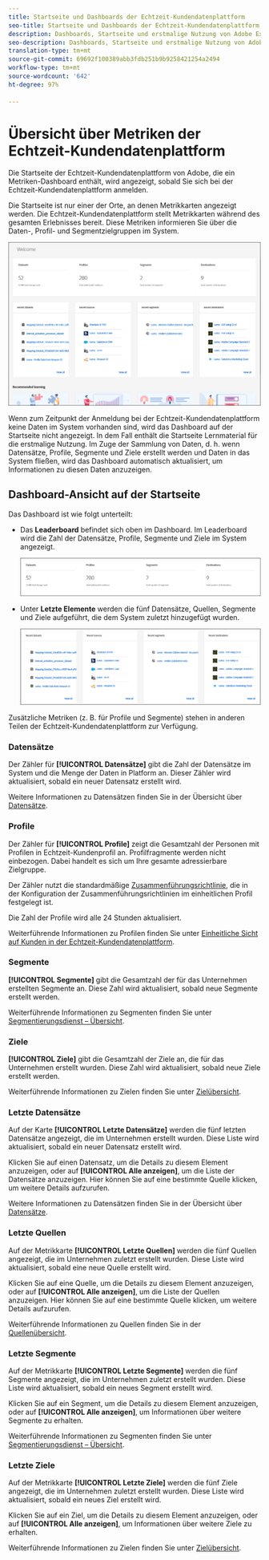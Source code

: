 ```yaml
---
title: Startseite und Dashboards der Echtzeit-Kundendatenplattform
seo-title: Startseite und Dashboards der Echtzeit-Kundendatenplattform
description: Dashboards, Startseite und erstmalige Nutzung von Adobe Experience Platform
seo-description: Dashboards, Startseite und erstmalige Nutzung von Adobe Experience Platform
translation-type: tm+mt
source-git-commit: 69692f100389abb3fdb251b9b9258421254a2494
workflow-type: tm+mt
source-wordcount: '642'
ht-degree: 97%

---
```



# Übersicht über Metriken der Echtzeit-Kundendatenplattform

Die Startseite der Echtzeit-Kundendatenplattform von Adobe, die ein Metriken-Dashboard enthält, wird angezeigt, sobald Sie sich bei der Echtzeit-Kundendatenplattform anmelden.

Die Startseite ist nur einer der Orte, an denen Metrikkarten angezeigt werden. Die Echtzeit-Kundendatenplattform stellt Metrikkarten während des gesamten Erlebnisses bereit. Diese Metriken informieren Sie über die Daten-, Profil- und Segmentzielgruppen im System.

![Bild](assets/home2.jpg)

Wenn zum Zeitpunkt der Anmeldung bei der Echtzeit-Kundendatenplattform keine Daten im System vorhanden sind, wird das Dashboard auf der Startseite nicht angezeigt. In dem Fall enthält die Startseite Lernmaterial für die erstmalige Nutzung. Im Zuge der Sammlung von Daten, d. h. wenn <!--sources-->Datensätze, Profile, Segmente und Ziele erstellt werden und Daten in das System fließen, wird das Dashboard automatisch aktualisiert, um Informationen zu diesen Daten anzuzeigen<!-- in metric cards-->.

## Dashboard-Ansicht auf der Startseite

<!--The dashboard shows information in several areas. Each category of information displays for the time range shown beneath the data.-->

Das Dashboard ist wie folgt unterteilt<!-- two areas.-->:

* Das **Leaderboard** befindet sich oben im Dashboard. Im Leaderboard wird die Zahl der Datensätze, Profile, Segmente und Ziele im System angezeigt.

   ![Bild](assets/home-leaderboard2.jpg)

<!-- * **Metric cards** display beneath the leaderboard. Metric cards show additional information, such as percentages or trends. Metric cards appear as data is collected.
    ![image](assets/home-metrics.jpg)
Some information is shown in different ways on both the leaderboard and metric cards. -->
* Unter **Letzte Elemente** werden die fünf Datensätze, Quellen, Segmente und Ziele aufgeführt, die dem System zuletzt hinzugefügt wurden.

   ![Bild](assets/home-recent.jpg)

Zusätzliche Metriken (z. B. für Profile und Segmente) stehen in anderen Teilen der Echtzeit-Kundendatenplattform zur Verfügung.

### Datensätze

Der Zähler für **[!UICONTROL Datensätze]** gibt die Zahl der Datensätze im System und die Menge der Daten in Platform an. Dieser Zähler wird aktualisiert, sobald ein neuer Datensatz erstellt wird.

Weitere Informationen zu Datensätzen finden Sie in der Übersicht über [Datensätze](../catalog/datasets/overview.md).

### Profile

Der Zähler für **[!UICONTROL Profile]** zeigt die Gesamtzahl der Personen mit Profilen in Echtzeit-Kundenprofil an. Profilfragmente werden nicht einbezogen. Dabei handelt es sich um Ihre gesamte adressierbare Zielgruppe.

Der Zähler nutzt die standardmäßige [Zusammenführungsrichtlinie](profile/merge-policies.md), die in der Konfiguration der Zusammenführungsrichtlinien im einheitlichen Profil festgelegt ist.

Die Zahl der Profile wird alle 24 Stunden aktualisiert.

Weiterführende Informationen zu Profilen finden Sie unter [Einheitliche Sicht auf Kunden in der Echtzeit-Kundendatenplattform](profile/profile-overview.md).

### Segmente

**[!UICONTROL Segmente]** gibt die Gesamtzahl der für das Unternehmen erstellten Segmente an. Diese Zahl wird aktualisiert, sobald neue Segmente erstellt werden.

Weiterführende Informationen zu Segmenten finden Sie unter [Segmentierungsdienst – Übersicht](segmentation/segmentation-overview.md).

### Ziele

**[!UICONTROL Ziele]** gibt die Gesamtzahl der Ziele an, die für das Unternehmen erstellt wurden. Diese Zahl wird aktualisiert, sobald neue Ziele erstellt werden.

Weiterführende Informationen zu Zielen finden Sie unter [Zielübersicht](destinations/destinations-overview.md).

<!-- ### Successful profile records

In the leaderboard **[!UICONTROL Successful profile records]** shows the total number of records that have been successfully processed into the profile.

There is also a metric card that shows the percentage of successful records. Click **[!UICONTROL View datasets]** to see more details about the profile records. Hover over the colored area of the graph to see additional details:

![image](assets/home-profilerecords-details.PNG)

The number of successful profile records is updated hourly. 

For more information about profiles, see [A unified view of your customer in Real-time CDP](profile/profile-overview.md).

### Total profile records

The **[!UICONTROL Total profile records]** metric card shows the total number of data records enabled to feed into the profiles, and the percentage that are successful, updated once per day. This does not include all data in the data lake, because some data might not be enabled to feed into the profiles.

 Hover over the colored area of the graph to see additional details about the successful profiles:

![image](assets/home-profile-details.PNG)

Click **[!UICONTROL View profiles]** to see more details about the profile records.

For more information about profiles, see [A unified view of your customer in Real-time CDP](profile/profile-overview.md).

For more information about viewing a specific profile, see [Profile viewer](profile/profile-viewer.md).

### Failed profile records

In the leaderboard, **[!UICONTROL Failed profile records]** counts the number of records that failed to process into the profile.

The **[!UICONTROL Failed profile records]** metric card shows this count, and includes a graphical representation that helps you see how failures have trended during the time shown below the graphic. This chart is updated hourly. Click **[!UICONTROL View datasets]** to see more details about the profile records.

The number of failed profile records is updated hourly. -->

### Letzte Datensätze

Auf der Karte **[!UICONTROL Letzte Datensätze]** werden die fünf letzten Datensätze angezeigt, die im Unternehmen erstellt wurden. Diese Liste wird aktualisiert, sobald ein neuer Datensatz erstellt wird.

Klicken Sie auf einen Datensatz, um die Details zu diesem Element anzuzeigen, oder auf **[!UICONTROL Alle anzeigen]**, um die Liste der Datensätze anzuzeigen. Hier können Sie auf eine bestimmte Quelle klicken, um weitere Details aufzurufen.

Weitere Informationen zu Datensätzen finden Sie in der Übersicht über [Datensätze](../catalog/datasets/overview.md).

### Letzte Quellen

Auf der Metrikkarte **[!UICONTROL Letzte Quellen]** werden die fünf Quellen angezeigt, die im Unternehmen zuletzt erstellt wurden. Diese Liste wird aktualisiert, sobald eine neue Quelle erstellt wird.

Klicken Sie auf eine Quelle, um die Details zu diesem Element anzuzeigen, oder auf **[!UICONTROL Alle anzeigen]**, um die Liste der Quellen anzuzeigen. Hier können Sie auf eine bestimmte Quelle klicken, um weitere Details aufzurufen.

Weiterführende Informationen zu Quellen finden Sie in der [Quellenübersicht](sources/sources-overview.md).

### Letzte Segmente

Auf der Metrikkarte **[!UICONTROL Letzte Segmente]** werden die fünf Segmente angezeigt, die im Unternehmen zuletzt erstellt wurden. Diese Liste wird aktualisiert, sobald ein neues Segment erstellt wird.

Klicken Sie auf ein Segment, um die Details zu diesem Element anzuzeigen, oder auf **[!UICONTROL Alle anzeigen]**, um Informationen über weitere Segmente zu erhalten.

Weiterführende Informationen zu Segmenten finden Sie unter [Segmentierungsdienst – Übersicht](segmentation/segmentation-overview.md).

### Letzte Ziele

Auf der Metrikkarte **[!UICONTROL Letzte Ziele]** werden die fünf Ziele angezeigt, die im Unternehmen zuletzt erstellt wurden. Diese Liste wird aktualisiert, sobald ein neues Ziel erstellt wird.

Klicken Sie auf ein Ziel, um die Details zu diesem Element anzuzeigen, oder auf **[!UICONTROL Alle anzeigen]**, um Informationen über weitere Ziele zu erhalten.

Weiterführende Informationen zu Zielen finden Sie unter [Zielübersicht](destinations/destinations-overview.md).
